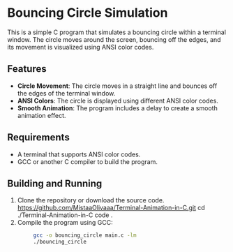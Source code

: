 # Bouncing Circle Simulation

This is a simple C program that simulates a bouncing circle within a terminal window. The circle moves around the screen, bouncing off the edges, and its movement is visualized using ANSI color codes.

## Features

- **Circle Movement**: The circle moves in a straight line and bounces off the edges of the terminal window.
- **ANSI Colors**: The circle is displayed using different ANSI color codes.
- **Smooth Animation**: The program includes a delay to create a smooth animation effect.

## Requirements

- A terminal that supports ANSI color codes.
- GCC or another C compiler to build the program.

## Building and Running

1. Clone the repository or download the source code.
      https://github.com/MistaaOlivaaa/Terminal-Animation-in-C.git
      cd ./Terminal-Animation-in-C
      code .
3. Compile the program using GCC:
   ```bash
        gcc -o bouncing_circle main.c -lm
        ./bouncing_circle
